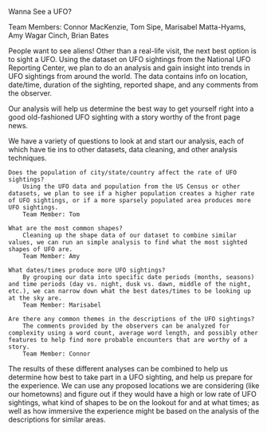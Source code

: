 Wanna See a UFO?

Team Members: Connor MacKenzie, Tom Sipe, Marisabel Matta-Hyams, Amy Wagar Cinch, Brian Bates

People want to see aliens! Other than a real-life visit, the next best option is to sight a UFO. Using the dataset on UFO sightings from the National UFO Reporting Center, we plan to do an analysis and gain insight into trends in UFO sightings from around the world. The data contains info on location, date/time, duration of the sighting, reported shape, and any comments from the observer.

Our analysis will help us determine the best way to get yourself right into a good old-fashioned UFO sighting with a story worthy of the front page news.

We have a variety of questions to look at and start our analysis, each of which have tie ins to other datasets, data cleaning, and other analysis techniques.

	Does the population of city/state/country affect the rate of UFO sightings?
	    Using the UFO data and population from the US Census or other datasets, we plan to see if a higher population creates a higher rate of UFO sightings, or if a more sparsely populated area produces more UFO sightings.
	    Team Member: Tom	

	What are the most common shapes?
	    Cleaning up the shape data of our dataset to combine similar values, we can run an simple analysis to find what the most sighted shapes of UFO are.
	    Team Member: Amy

	What dates/times produce more UFO sightings?
	    By grouping our data into specific date periods (months, seasons) and time periods (day vs. night, dusk vs. dawn, middle of the night, etc.), we can narrow down what the best dates/times to be looking up at the sky are.
	    Team Member: Marisabel
	
    Are there any common themes in the descriptions of the UFO sightings?
	    The comments provided by the observers can be analyzed for complexity using a word count, average word length, and possibly other features to help find more probable encounters that are worthy of a story.
	    Team Member: Connor

The results of these different analyses can be combined to help us determine how best to take part in a UFO sighting, and help us prepare for the experience. We can use any proposed locations we are considering (like our hometowns) and figure out if they would have a high or low rate of UFO sightings, what kind of shapes to be on the lookout for and at what times; as well as how immersive the experience might be based on the analysis of the descriptions for similar areas.

